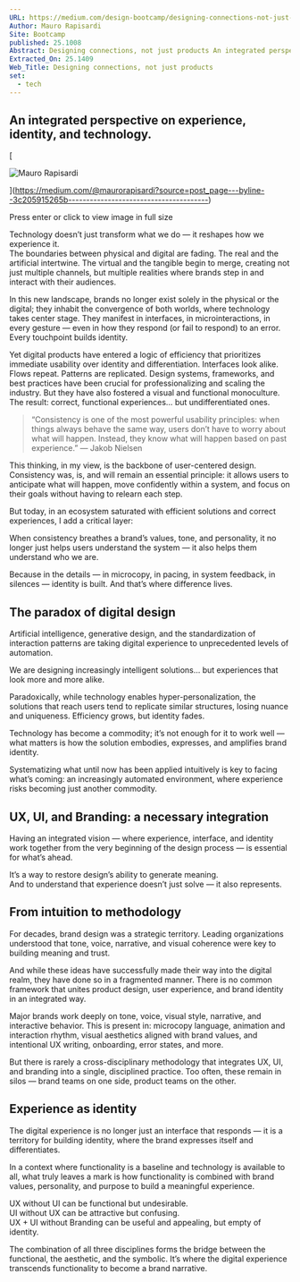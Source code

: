 ```yaml
---
URL: https://medium.com/design-bootcamp/designing-connections-not-just-products-3c205915265b
Author: Mauro Rapisardi
Site: Bootcamp
published: 25.1008
Abstract: Designing connections, not just products An integrated perspective on experience, identity, and technology. Technology doesn’t just transform what we do — it reshapes how we experience it.  The …
Extracted_On: 25.1409
Web_Title: Designing connections, not just products
set:
  - tech
---
```


## An integrated perspective on experience, identity, and technology.

[

![Mauro Rapisardi](https://miro.medium.com/v2/resize:fill:64:64/1*xl5Hu4FceDmeBKwBuYM8DA.jpeg)



](https://medium.com/@maurorapisardi?source=post_page---byline--3c205915265b---------------------------------------)

Press enter or click to view image in full size

Technology doesn’t just transform what we do — it reshapes how we experience it.  
The boundaries between physical and digital are fading. The real and the artificial intertwine. The virtual and the tangible begin to merge, creating not just multiple channels, but multiple realities where brands step in and interact with their audiences.

In this new landscape, brands no longer exist solely in the physical or the digital; they inhabit the convergence of both worlds, where technology takes center stage. They manifest in interfaces, in microinteractions, in every gesture — even in how they respond (or fail to respond) to an error. Every touchpoint builds identity.

Yet digital products have entered a logic of efficiency that prioritizes immediate usability over identity and differentiation. Interfaces look alike. Flows repeat. Patterns are replicated. Design systems, frameworks, and best practices have been crucial for professionalizing and scaling the industry. But they have also fostered a visual and functional monoculture. The result: correct, functional experiences… but undifferentiated ones.

> “Consistency is one of the most powerful usability principles: when things always behave the same way, users don’t have to worry about what will happen. Instead, they know what will happen based on past experience.” — Jakob Nielsen

This thinking, in my view, is the backbone of user-centered design.  
Consistency was, is, and will remain an essential principle: it allows users to anticipate what will happen, move confidently within a system, and focus on their goals without having to relearn each step.

But today, in an ecosystem saturated with efficient solutions and correct experiences, I add a critical layer:

When consistency breathes a brand’s values, tone, and personality, it no longer just helps users understand the system — it also helps them understand who we are.

Because in the details — in microcopy, in pacing, in system feedback, in silences — identity is built. And that’s where difference lives.

## The paradox of digital design

Artificial intelligence, generative design, and the standardization of interaction patterns are taking digital experience to unprecedented levels of automation.

We are designing increasingly intelligent solutions… but experiences that look more and more alike.

Paradoxically, while technology enables hyper-personalization, the solutions that reach users tend to replicate similar structures, losing nuance and uniqueness. Efficiency grows, but identity fades.

Technology has become a commodity; it’s not enough for it to work well — what matters is how the solution embodies, expresses, and amplifies brand identity.

Systematizing what until now has been applied intuitively is key to facing what’s coming: an increasingly automated environment, where experience risks becoming just another commodity.

## UX, UI, and Branding: a necessary integration

Having an integrated vision — where experience, interface, and identity work together from the very beginning of the design process — is essential for what’s ahead.

It’s a way to restore design’s ability to generate meaning.  
And to understand that experience doesn’t just solve — it also represents.

## From intuition to methodology

For decades, brand design was a strategic territory. Leading organizations understood that tone, voice, narrative, and visual coherence were key to building meaning and trust.

And while these ideas have successfully made their way into the digital realm, they have done so in a fragmented manner. There is no common framework that unites product design, user experience, and brand identity in an integrated way.

Major brands work deeply on tone, voice, visual style, narrative, and interactive behavior. This is present in: microcopy language, animation and interaction rhythm, visual aesthetics aligned with brand values, and intentional UX writing, onboarding, error states, and more.

But there is rarely a cross-disciplinary methodology that integrates UX, UI, and branding into a single, disciplined practice. Too often, these remain in silos — brand teams on one side, product teams on the other.

## Experience as identity

The digital experience is no longer just an interface that responds — it is a territory for building identity, where the brand expresses itself and differentiates.

In a context where functionality is a baseline and technology is available to all, what truly leaves a mark is how functionality is combined with brand values, personality, and purpose to build a meaningful experience.

UX without UI can be functional but undesirable.  
UI without UX can be attractive but confusing.  
UX + UI without Branding can be useful and appealing, but empty of identity.

The combination of all three disciplines forms the bridge between the functional, the aesthetic, and the symbolic. It’s where the digital experience transcends functionality to become a brand narrative.